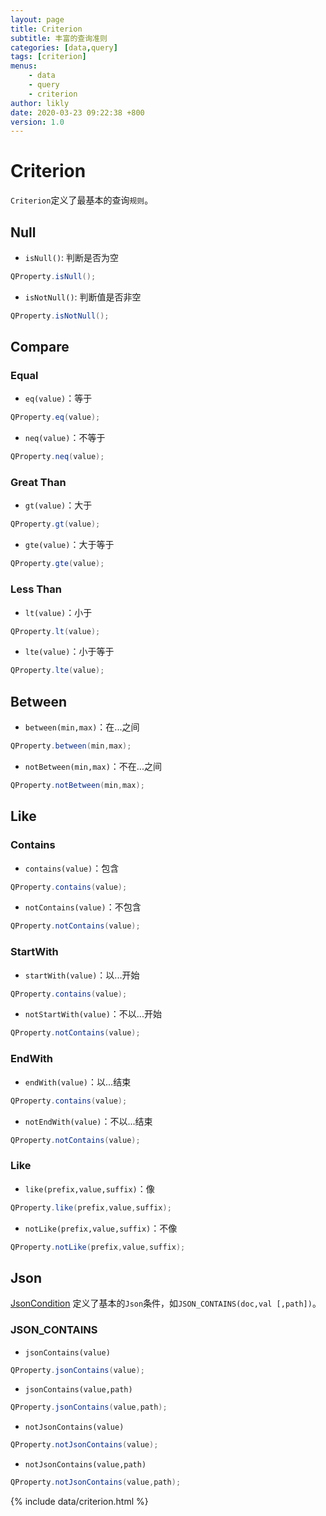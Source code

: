 ```yaml
---
layout: page
title: Criterion
subtitle: 丰富的查询准则
categories: [data,query]
tags: [criterion]
menus:
    - data
    - query
    - criterion
author: likly
date: 2020-03-23 09:22:38 +800
version: 1.0
---
```


# Criterion

`Criterion`定义了最基本的查询`规则`。

## Null

* `isNull()`: 判断是否为空

```java
QProperty.isNull();
```
* `isNotNull()`: 判断值是否非空

```java
QProperty.isNotNull();
```

## Compare

### Equal

* `eq(value)`：等于

```java
QProperty.eq(value);
```

* `neq(value)`：不等于

```java
QProperty.neq(value);
```

### Great Than

* `gt(value)`：大于

```java
QProperty.gt(value);
```


* `gte(value)`：大于等于

```java
QProperty.gte(value);
```

### Less Than

* `lt(value)`：小于

```java
QProperty.lt(value);
```


* `lte(value)`：小于等于

```java
QProperty.lte(value);
```



## Between

* `between(min,max)`：在...之间

```java
QProperty.between(min,max);
```


* `notBetween(min,max)`：不在...之间

```java
QProperty.notBetween(min,max);
```

## Like

### Contains

* `contains(value)`：包含

```java
QProperty.contains(value);
```


* `notContains(value)`：不包含

```java
QProperty.notContains(value);
```

### StartWith

* `startWith(value)`：以...开始

```java
QProperty.contains(value);
```


* `notStartWith(value)`：不以...开始

```java
QProperty.notContains(value);
```

### EndWith

* `endWith(value)`：以...结束

```java
QProperty.contains(value);
```


* `notEndWith(value)`：不以...结束

```java
QProperty.notContains(value);
```

### Like

* `like(prefix,value,suffix)`：像

```java
QProperty.like(prefix,value,suffix);
```


* `notLike(prefix,value,suffix)`：不像

```java
QProperty.notLike(prefix,value,suffix);
```



## Json

[JsonCondition](/final-data/final-data-context/src/main/java/org/finalframework/data/query/condition/JsonCondition.java)
定义了基本的`Json`条件，如`JSON_CONTAINS(doc,val [,path])`。

### JSON_CONTAINS

* `jsonContains(value)`

```java
QProperty.jsonContains(value);
```

* `jsonContains(value,path)`

```java
QProperty.jsonContains(value,path);
```

* `notJsonContains(value)`

```java
QProperty.notJsonContains(value);
```


* `notJsonContains(value,path)`

```java
QProperty.notJsonContains(value,path);
```



{% include data/criterion.html %}